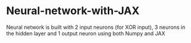 # Neural-network-with-JAX

Neural network is built with 2 input neurons (for XOR input), 3 neurons in the hidden layer and 1 output neuron using both Numpy and JAX
